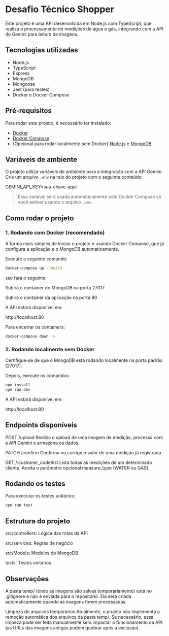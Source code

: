 # Desafio Técnico Shopper

Este projeto é uma API desenvolvida em Node.js com TypeScript, que realiza o processamento de medições de água e gás, integrando com a API do Gemini para leitura de imagens.

## Tecnologias utilizadas

- Node.js
- TypeScript
- Express
- MongoDB
- Mongoose
- Jest (para testes)
- Docker e Docker Compose

## Pré-requisitos

Para rodar este projeto, é necessário ter instalado:

- [Docker](https://www.docker.com/)
- [Docker Compose](https://docs.docker.com/compose/)
- (Opcional para rodar localmente sem Docker) [Node.js](https://nodejs.org/en) e [MongoDB](https://www.mongodb.com/try/download/community)

## Variáveis de ambiente

O projeto utiliza variáveis de ambiente para a integração com a API Gemini. Crie um arquivo `.env` na raiz do projeto com o seguinte conteúdo:

GEMINI_API_KEY=sua-chave-aqui


> Essa variável será usada automaticamente pelo Docker Compose se você estiver usando o arquivo `.env`.

## Como rodar o projeto

### 1. Rodando com Docker (recomendado)

A forma mais simples de iniciar o projeto é usando Docker Compose, que já configura a aplicação e o MongoDB automaticamente.

Execute o seguinte comando:

```bash
docker-compose up --build
```

sso fará o seguinte:

Subirá o container do MongoDB na porta 27017

Subirá o container da aplicação na porta 80

A API estará disponível em:

http://localhost:80

Para encerrar os containers:

```bash
docker-compose down -v
```

### 2. Rodando localmente sem Docker
Certifique-se de que o MongoDB está rodando localmente na porta padrão (27017).

Depois, execute os comandos:

```bash
npm install
npm run dev
```

A API estará disponível em:

http://localhost:80

## Endpoints disponíveis
POST /upload
Realiza o upload de uma imagem de medição, processa com a API Gemini e armazena os dados.

PATCH /confirm
Confirma ou corrige o valor de uma medição já registrada.

GET /:customer_code/list
Lista todas as medições de um determinado cliente. Aceita o parâmetro opcional measure_type (WATER ou GAS).

## Rodando os testes
Para executar os testes unitários:

```bash
npm run test
```

## Estrutura do projeto
src/controllers: Lógica das rotas da API

src/services: Regras de negócio

src/Models: Modelos do MongoDB

tests: Testes unitários

## Observações
A pasta temp/ (onde as imagens são salvas temporariamente) está no .gitignore e não é enviada para o repositório. Ela será criada automaticamente quando as imagens forem processadas.

Limpeza de arquivos temporários
Atualmente, o projeto não implementa a remoção automática dos arquivos da pasta temp/. Se necessário, essa limpeza pode ser feita manualmente sem impactar o funcionamento da API (as URLs das imagens antigas podem quebrar após a exclusão).




